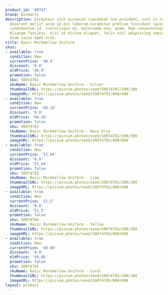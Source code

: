 ```yaml
---
product_id: '00747'
brand: Karmarts
description: Excepteur sint occaecat cupidatat non proident, sunt in culpa qui officia
  deserunt mollit anim id est laborum.Curabitur pretium tincidunt lacus. Ut pede est,
  condimentum id, scelerisque ac, malesuada non, quam. Nam consectetuer euismod nunc.
  Aliquam faucibus, elit ut dictum aliquet, felis nisl adipiscing sapien, sed malesuada
  diam lacus eget erat.
title: Basic Murkmellow Uniform
skus:
- available: true
  condition: New
  currentPrice: '40.9'
  discount: '0.0'
  oldPrice: '40.9'
  promotion: false
  sku: S0074701
  skuName: Basic Murkmellow Uniform - Silver
  thumbnailURL: https://picsum.photos/seed/S0074701/300/300
  imageURL: https://picsum.photos/seed/S0074701/600/600
- available: true
  condition: New
  currentPrice: '66.16'
  discount: '0.0'
  oldPrice: '66.16'
  promotion: false
  sku: S0074702
  skuName: Basic Murkmellow Uniform - Navy blue
  thumbnailURL: https://picsum.photos/seed/S0074702/300/300
  imageURL: https://picsum.photos/seed/S0074702/600/600
- available: true
  condition: New
  currentPrice: '51.64'
  discount: '0.0'
  oldPrice: '51.64'
  promotion: false
  sku: S0074703
  skuName: Basic Murkmellow Uniform - Lime
  thumbnailURL: https://picsum.photos/seed/S0074703/300/300
  imageURL: https://picsum.photos/seed/S0074703/600/600
- available: true
  condition: New
  currentPrice: '51.5'
  discount: '0.0'
  oldPrice: '51.5'
  promotion: false
  sku: S0074704
  skuName: Basic Murkmellow Uniform - Yellow
  thumbnailURL: https://picsum.photos/seed/S0074704/300/300
  imageURL: https://picsum.photos/seed/S0074704/600/600
- available: true
  condition: New
  currentPrice: '49.86'
  discount: '0.0'
  oldPrice: '49.86'
  promotion: false
  sku: S0074705
  skuName: Basic Murkmellow Uniform - Coral
  thumbnailURL: https://picsum.photos/seed/S0074705/300/300
  imageURL: https://picsum.photos/seed/S0074705/600/600
layout: product
---
```

